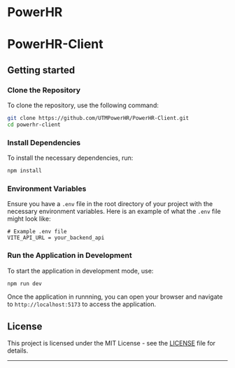 # PowerHR

# PowerHR-Client

## Getting started

### Clone the Repository

To clone the repository, use the following command:

```sh
git clone https://github.com/UTMPowerHR/PowerHR-Client.git
cd powerhr-client
```

### Install Dependencies

To install the necessary dependencies, run:

```sh
npm install
```

### Environment Variables

Ensure you have a `.env` file in the root directory of your project with the necessary environment variables. Here is an example of what the `.env` file might look like:

```env
# Example .env file
VITE_API_URL = your_backend_api
```

### Run the Application in Development

To start the application in development mode, use:

```sh
npm run dev
```

Once the application in runnning, you can open your browser and navigate to
`http://localhost:5173` to access the application.

## License

This project is licensed under the MIT License - see the [LICENSE](LICENSE) file for details.

---
